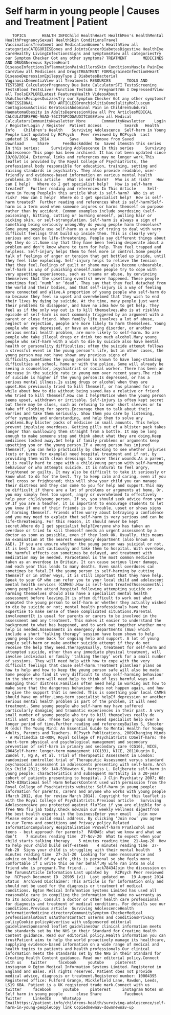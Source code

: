 # Self harm in young people | Causes and Treatment | Patient

       TOPICS       HEALTH INFOChild HealthHeart HealthMen's HealthMental HealthPregnancySexual HealthSkin ConditionsTravel VaccinationsTreatment and MedicationWomen's HealthView all categoriesCATEGORIESBones and JointsCancerDiabetesDigestive HealthEye CareHealthy LivingInfectionsSigns and SymptomsView all categoriesTry our Symptom Checker Got any other symptoms? TREATMENT       MEDICINES AND DRUGSNervous SystemHeart DiseaseInfectionsInflammationPainkillersSkin ConditionsMuscle PainEye CareView all Medicines and DrugsTREATMENT FORMigraineInfectionHeart DiseaseDepressionEpilepsyType 2 DiabetesBacterial VaginosisDementiaView all Treatments RESOURCES       TOOLS AND TESTSBMI CalculatorPregnancy Due Date CalculatorSTI TestsScreening TestsBlood TestsLiver Function TestsAm I Pregnant?Am I Depressed?View all ToolsEXPLORELatest FeaturesHealth VideosAbout UsAuthorsRecipesQuizzesTry our Symptom Checker Got any other symptoms? PROFESSIONAL       PRO ARTICLESBronchiolitisOsmolalityMolluscum ContagiosumActinic KeratosisAbdominal Pain in ChildrenSubdural HaematomaObesity in AdultsDepressionView all Pro ArticlesMEDICAL CALCULATORSPHQ-9GAD-76CITGPCOGAUDITCAGEView all Medical CalculatorsCommunityNewsletter More       CommunityNewsletter    Login / RegisterLogin / Register  Patient Access  .       Search   Health Info    Children's Health    Surviving Adolescence  Self-harm in Young People Last updated by RCPsych   Peer reviewed by RCPsych  Last updated 19 Aug 2014         Save       Remove from Saved       Download      Share      FeedbackAdded to  Saved itemsIn this series    In this series:     Surviving Adolescence In this series     Surviving Adolescence This page has been archived. It has not been updated since 19/08/2014. External links and references may no longer work.This leaflet is provided by the Royal College of Psychiatrists, the professional body responsible for education, training, setting and raising standards in psychiatry. They also provide readable, user-friendly and evidence-based information on various mental health problems.In this article   What is self-harm?   Who is at risk?   How can I help?   Where do I get specialist help?   How is self-harm treated?   Further reading and references In This Article     Self-harm in Young PeopleIn this article What is self-harm?  Who is at risk?  How can I help?  Where do I get specialist help?  How is self-harm treated?  Further reading and references What is self-harm?Self-harm is a term used when someone injures or harms themself on purpose rather than by accident. Common examples include overdosing (self-poisoning), hitting, cutting or burning oneself, pulling hair or picking skin, or self-strangulation. Self-harm is always a sign of something being seriously wrong.Why do young people harm themselves?Some young people use self-harm as a way of trying to deal with very difficult feelings that build up inside them. This is clearly very serious and can be life-threatening. People say different things about why they do it.Some say that they have been feeling desperate about a problem and don't know where to turn for help. They feel trapped and helpless. Self-injury helps them to feel more in control.Some people talk of feelings of anger or tension that get bottled up inside, until they feel like exploding. Self-injury helps to relieve the tension that they feel.Feelings of guilt or shame may also become unbearable. Self-harm is way of punishing oneself.Some people try to cope with very upsetting experiences, such as trauma or abuse, by convincing themselves that the upsetting event(s) never happened. These people sometimes feel ‘numb’ or ‘dead’. They say that they feel detached from the world and their bodies, and that self-injury is a way of feeling more connected and alive.A proportion of young people who self-harm do so because they feel so upset and overwhelmed that they wish to end their lives by dying by suicide. At the time, many people just want their problems to disappear, and have no idea how to get help. They feel as if the only way out is to kill themselves.Who is at risk?An episode of self-harm is most commonly triggered by an argument with a parent or close friend. When family life involves a lot of abuse, neglect or rejection, people are more likely to harm themselves. Young people who are depressed, or have an eating disorder, or another serious mental health problem, are more likely to self-harm. So are people who take illegal drugs or drink too much alcohol.Many young people who self-harm with a wish to die by suicide also have mental health or personality difficulties; often the suicide attempt follows a stressful event in the young person's life, but in other cases, the young person may not have shown any previous signs of difficulty.Sometimes the young person is known to have long-standing difficulties at school, home or with the police. Some will already be seeing a counsellor, psychiatrist or social worker. There has been an increase in the suicide rate in young men over recent years.The risk of suicide is higher if the young person:Is depressed, or has a serious mental illness.Is using drugs or alcohol when they are upset.Has previously tried to kill themself, or has planned for a while about how to die without being saved.Has a relative or friend who tried to kill themself.How can I help?Notice when the young person seems upset, withdrawn or irritable. Self-injury is often kept secret but there may be clues, such as refusing to wear short sleeves or to take off clothing for sports.Encourage them to talk about their worries and take them seriously. Show them you care by listening, offer sympathy and understanding, and help them to solve any problems.Buy blister packs of medicine in small amounts. This helps prevent impulsive overdoses. Getting pills out of a blister pack takes longer than swallowing them straight from a bottle. It may be long enough to make someone stop and think about what they are doing.Keep medicines locked away.Get help if family problems or arguments keep upsetting you or the young person.If a young person has injured themself, you can help practically by checking to see whether injuries (cuts or burns for example) need hospital treatment and if not, by providing them with clean dressings to cover their wounds.As a parent, it is really hard to cope with a child/young person with self-harming behaviour or who attempts suicide. It is natural to feel angry, frightened or guilty. It may also be difficult to take it seriously or know what to do for the best. Try to keep calm and caring, even if you feel cross or frightened; this will show your child you can manage their distress and they can come to you for help and support.This may be difficult if there are a lot of problems or arguments at home. Or, you may simply feel too upset, angry or overwhelmed to effectively help your child/young person. If so, you should seek advice from your GP.If you are a teacher, it is important to encourage students to let you know if one of their friends is in trouble, upset or shows signs of harming themself. Friends often worry about betraying a confidence and you may need to explain that self-harm is very serious and can be life-threatening. For this reason, it should never be kept secret.Where do I get specialist help?Everyone who has taken an overdose or tried to kill themself needs an urgent assessment by a doctor as soon as possible, even if they look OK. Usually, this means an examination at the nearest emergency department (also known as A&E). If you are unsure whether the young person was suicidal or not, it is best to act cautiously and take them to hospital. With overdose, the harmful effects can sometimes be delayed, and treatment with medication may be needed. Paracetamol is the most common medicine taken as an overdose in Britain. It can cause serious liver damage, and each year this leads to many deaths. Even small overdoses can sometimes be fatal.If the young person is self-harming by cutting themself or in other ways, it is still important that they have help. Speak to your GP who can refer you to your local child and adolescent mental health services (CAMHS).How is self-harm treated?AssessmentAll young people who attend hospital following attempting suicide or harming themselves should also have a specialist mental health assessment before leaving.It is often difficult to work out what prompted the young person to self-harm or whether they actually wished to die by suicide or not; mental health professionals have the expertise to make sense of these complicated situations.Parental involvementIt is usual for parents or carers to be involved in the assessment and any treatment. This makes it easier to understand the background to what has happened, and to work out together whether more help is needed.Assessments in emergency departments (A&E) which include a short ‘talking therapy’ session have been shown to help young people come back for ongoing help and support. A lot of young people self-harm or make another suicide attempt if they do not receive the help they need.TherapyUsually, treatment for self-harm and attempted suicide, other than any immediate physical treatment, will involve individual or family ‘talking therapy’ work for a small number of sessions. They will need help with how to cope with the very difficult feelings that cause self-harm.Treatment planClear plans on how to help and how to keep the young person safe will also be made. Some people who find it very difficult to stop self-harming behaviour in the short term will need help to think of less harmful ways of managing their distress.Families often need help in working out how to make sure that the dangerous behaviour does not happen again, and how to give the support that is needed. This is something your local CAMHS should have on offer.Long-term specialist helpIf depression or another serious mental health problem is part of the problem, it will need treatment. Some young people who self-harm may have suffered particularly damaging and traumatic experiences in their past. A very small number of young people who try to kill themselves really do still want to die. These two groups may need specialist help over a longer period of time.Further reading and referencesBailey S, Shooter M (eds) The Young Mind: An Essential Guide to Mental Health for Young Adults, Parents and Teachers. RCPsych Publications, 2009Changing Minds - A Multimedia CD-ROM, Royal College of Psychiatrists CDSelf-harm: The short-term physical and psychological management and secondary prevention of self-harm in primary and secondary care (CG16), NICE, 2004Self-harm: longer-term management (CG133), NICE, 2011Ougrin D, Zundel T, Ng A, et al. Trial of Therapeutic Assessment in London: randomised controlled trial of Therapeutic Assessment versus standard psychosocial assessment in adolescents presenting with self-harm. Arch Dis Child 2011; 96: 148-53Hawton K, Harriss L. Deliberate self-harm in young people: characteristics and subsequent mortality in a 20-year cohort of patients presenting to hospital. J Clin Psychiatry 2007; 68: 1574-83National Self Harm NetworkContent used with permission from the Royal College of Psychiatrists website: Self-harm in young people: information for parents, carers and anyone who works with young people (March 2012, due for review March 2014). Copyright for this leaflet is with the Royal College of Psychiatrists.Previous article   Surviving AdolescenceAre you protected against flu?See if you are eligible for a free NHS flu jab today.Check nowJoin our weekly wellness digestfrom the best health experts in the businessEnter your email   Join now Please enter a valid email address. By clicking ‘Join now’ you agree to our Terms and conditions and Privacy policy.Related InformationCompulsory Hospitalisation ProSelf-harm ProAlcohol and teens - best approach for parents?  PANDAS: what we know and what we don’t    7 minutes reading time  27-Nov-20  What to expect when your child starts talking therapy    5 minutes reading time  21-Aug-20  How to help your child build self-esteem    4 minutes reading time  27-Feb-20  Signs your child is struggling with their mental health    5 minutes reading time  27-Jul-20  Looking for some reassurance and advice on behalf of my wife ,this is personal so she feels more comfortable if I write this on her behalf.My wife ran into an old friend who is pregnant.The friend...   jack78434Join the discussion on the forumsArticle Information Last updated by   RCPsych Peer reviewed by  RCPsych Document ID  28905 (v1)  Last updated on   19 August 2014 Status  Archived Disclaimer: This article is for information only and should not be used for the diagnosis or treatment of medical conditions. Egton Medical Information Systems Limited has used all reasonable care in compiling the information but make no warranty as to its accuracy. Consult a doctor or other health care professional for diagnosis and treatment of medical conditions. For details see our conditions.Previous article  Surviving AdolescenceHealth informationMedicine directoryCommunitySymptom CheckerMedical professionalsAbout usAuthorsContact usTerms and conditionsPrivacy policyCookie policyAdvertise with usSponsored editorial guidelinesSponsored leaflet guidelinesOur clinical information meets the standards set by the NHS in their Standard for Creating Health Content guidance. Read our editorial policy.Health information you can trustPatient aims to help the world proactively manage its healthcare, supplying evidence-based information on a wide range of medical and health topics to patients and health professionals.Our clinical information meets the standards set by the NHS in their Standard for Creating Health Content guidance. Read our editorial policy.Connect with us    twitter     facebook     youtube     pinterest     instagram © Egton Medical Information Systems Limited. Registered in England and Wales. All rights reserved. Patient does not provide medical advice, diagnosis or treatment.Registered number: 10004395 Registered office: Fulford Grange, Micklefield Lane, Rawdon, Leeds, LS19 6BA. Patient is a UK registered trade mark.Connect with us    twitter     facebook     youtube     pinterest     instagram Notes on Self harm in young people      close Share          Facebook     Twitter     LinkedIn     WhatsApp     Emailhttps://patient.info/childrens-health/surviving-adolescence/self-harm-in-young-peopleCopy link Copiednewnav-downnewnav-up


